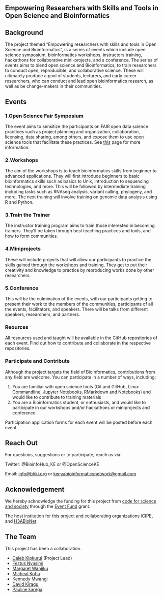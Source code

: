 ## Empowering Researchers with Skills and Tools in Open Science and Bioinformatics

## Background
The project themed “Empowering researchers with skills and tools in Open Science and Bioinformatics”, is a series of events which include open science symposium, bioinformatics workshops, instructors training, hackathons for collaborative mini-projects, and a conference. The series of events aims to blend open science and Bioinformatics, to train researchers to conduct open, reproducible, and collaborative science. These will ultimately produce a pool of students, lecturers, and early career researchers, who can conduct and lead open bioinformatics research, as well as be change-makers in their communities. 

## Events
### 1.Open Science Fair Symposium
The event aims to sensitize the participants on FAIR open data science practices such as project planning and organization, collaboration, licensing, data sharing, among others, and expose them to use open science tools that facilitate these practices. See [this](https://github.com/BioinfoNet/Open-Science-Symposium) page for more information.

### 2.Workshops
The aim of the workshops is to teach bioinformatics skills from beginner to advanced applications. They will first introduce beginners to basic bioinformatics skills such as basics to Unix, introduction to sequencing technologies, and more. This will be followed by intermediate training including tasks such as RNAseq analysis, variant calling, phylogeny, and more. The next training will involve training on genomic data analysis using R and Python. 

### 3.Train the Trainer
The instructor training program aims to train those interested in becoming trainers. They’ll be taken through best teaching practices and tools, and how to form communities. 

### 4.Miniprojects
These will include projects that will allow our participants to practice the skills gained through the workshops and training. They get to put their creativity and knowledge to practice by reproducing works done by other researchers.

### 5.Conference
This will be the culmination of the events, with our participants getting to present their work to the members of the communities, participants of all the events, facilitators, and speakers. There will be talks from different speakers, researchers, and partners. 

### Reources
All resources used and taught will be available in the GitHub repositories of each event. Find out how to contribute and collaborate in the respective repositories.

### Participate and Contribute
Although the project targets the field of Bioinformatics, contributions from any field are welcome. You can participate in a number of ways, including:

1. You are familiar with open science tools (Git and GitHub, Linux Commandline, Jupyter Notebooks, RMarkdown and Notebooks) and would like to contribute to training materials
2. You are a Bioinformatics student, or enthusiasts, and would like to participate in our workshops and/or hackathons or miniprojects and conference

Participation application forms for each event will be posted before each event.

## Reach Out
For questions, suggestions or to participate, reach us via:

Twitter: @BioinfoHub_KE or @OpenScienceKE

Email: info@bhki.org or kenyabioinformaticsnetwork@gmail.com

## Acknowledgement
We hereby acknowledge the funding for this project from [code for science and society](https://codeforscience.org/) through the [Event Fund](https://eventfund.codeforscience.org/announcing-the-new-cohort-of-event-fund-grantees/) grant.

The host institution for this project and collaborating organizations [ICIPE](http://www.icipe.org/), and [H3ABioNet](https://www.h3abionet.org/)

## The Team
This project has been a collaboration. 
- [Caleb Kipkurui](https://github.com/kipkurui) (Project Lead)
- [Festus Nyasimi](https://github.com/Fnyasimi)
- [Margaret Wanjiku](https://github.com/Megmugure)
- [Micheal Kofia](https://github.com/LandiMi2)
- [Kennedy Mwangi](https://github.com/wanjauk)
- [David Kiragu](https://github.com/KIRAGU-MWAURA)
- [Pauline karega](https://github.com/karegapauline)
